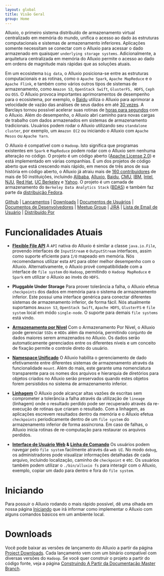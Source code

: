 ```yaml
---
layout: global
title: Visão Geral
group: Home
---
```


Alluxio, o primeiro sistema distribuído de armazenamento virtual centralizado em memória do mundo, 
unifica o acesso ao dado às estruturas computacionais e sistemas de armazenamento inferiores. 
Aplicações somente necessitam se conectar com o Alluxio para acessar o dado armazenado em quaisquer 
`underlying storage systems`. Adicionalmente, a arquitetura centralizada em memória do Alluxio 
permite o acesso ao dado em ordens de magnitude mais rápidas que as soluções atuais.

Em um ecosistema `big data`, o Alluxio posiciona-se entre as estruturas computacionais e as rotinas, 
como o `Apache Spark`, `Apache MapReduce` e o `Apache Flink`, e também como vários outros tipos de 
sistemas de armazenamento, como `Amazon S3`, `OpenStack Swift`, `GlusterFS, HDFS`, `Ceph` ou `OSS`. O Alluxio 
provoca importantes aprimoramentos de desempenho para o ecosistema, por exemplo, o 
[Baidu](https://www.baidu.com) utiliza o Alluxio para aprimorar a velocidade de vazão das análises 
de seus dados em até [30 vezes](http://www.alluxio.com/assets/uploads/2016/02/Baidu-Case-Study.pdf).
A Barclays tornou possível acelerar suas rotinas de 
[horas para segundos](https://dzone.com/articles/Accelerate-In-Memory-Processing-with-Spark-from-Hours-to-Seconds-With-Tachyon) 
com o Alluxio.
Além do desempenho, o Alluxio abri caminho para novas cargas de trabalho com dados armazenados em 
sistemas de armazenamento tradicionais. Usuários podem rodar o Alluxio utilizando seu 
`standalone cluster`, por exemplo, um `Amazon EC2` ou iniciando o Alluxio com `Apache Mesos` ou `Apache Yarn`.

O Alluxio é compatível com o `Hadoop`. Isto significa que programas existentes em `Spark` e `MapReduce` 
podem rodar com o Alluxio sem nenhuma alteração no código. O projeto é um código aberto 
([Apache License 2.0](https://github.com/alluxio/alluxio/blob/master/LICENSE)) e está implementado em 
várias companhias. É um dos projetos de código aberto que está crescendo mais rápido, em menos de três anos 
de sua história em código aberto, o Alluxio já atraiu mais de 
[160 contribuidores](https://github.com/alluxio/alluxio/graphs/contributors) de mais de 50 instituições, 
incluindo [Alibaba](http://www.alibaba.com), [Alluxio](http://www.alluxio.com/),
[Baidu](https://www.baidu.com), [CMU](https://www.cmu.edu/), [IBM](https://www.ibm.com),
[Intel](http://www.intel.com/), [NJU](http://www.nju.edu.cn/english/), [Red Hat](https://www.redhat.com/),
[UC Berkeley](https://amplab.cs.berkeley.edu/) e [Yahoo](https://www.yahoo.com/).
O projeto é um camada de armazenamento do `Berkeley Data Analytics Stack` 
([BDAS](https://amplab.cs.berkeley.edu/bdas/)) e também faz parte da 
[distribuição Fedora](https://fedoraproject.org/wiki/SIGs/bigdata/packaging).

[Github](https://github.com/alluxio/alluxio/) |
[Lançamentos](http://alluxio.org/releases/) |
[Downloads](http://alluxio.org/downloads/) |
[Documentos de Usuários](Getting-Started.html) |
[Documentos de Desenvolvedores](Contributing-to-Alluxio.html) |
[Meetup Group](https://www.meetup.com/Alluxio/) |
[JIRA](https://alluxio.atlassian.net/browse/ALLUXIO) |
[Lista de Email de Usuário](https://groups.google.com/forum/?fromgroups#!forum/alluxio-users) |
[Distribuído Por](Powered-By-Alluxio.html)

# Funcionalidades Atuais

* **[Flexible File API](File-System-API.html)** A `API` nativa do Alluxio é similar a classe 
``java.io.File``, provendo interfaces de `InputStream` e `OutputStream` interfaces, assim como 
suporte eficiente para `I/O` mapeado em memória. Nós recomendamos utilizar esta `API` para obter 
melhor desempenho com o Alluxio. Alternativamente, o Alluxio provê compatibilidade com a interface 
de `file system` do `Hadoop`, permitindo o `Hadoop MapReduce` e `Spark` em utilizar o Alluxio ao 
invés do `HDFS`.

* **Pluggable Under Storage** Para prover tolerância a falha, o Alluxio efetua `checkpoints`
dos dados em memória para o sistema de armazenamento inferior. Este possui uma interface genérica 
para conectar diferentes sistemas de armazenamento inferior, de forma fácil. Nós atualmente 
suportamos `Amazon S3`, `OpenStack Swift`, `Apache HDFS`, `GlusterFS` e `file system` local em módo 
`single-node`. O suporte para demais `file systems` está vindo.

* **[Armazenamento por Nível](Tiered-Storage-on-Alluxio.html)** Com o Armazenamento Por Nível, o 
Alluxio pode gerenciar `SSDs` e `HDDs` além da memória, permitindo conjunto de dados maiores serem 
armazenados no Alluxio. Os dados serão automaticamente gerenciados entre os diferentes níveis e 
um conceito de fixação permite o controle direto do usuário.

* **[Namespace Unificado](Unified-and-Transparent-Namespace.html)** O Alluxio habilita o 
gerenciamento de dado efetivamente entre diferentes sistemas de armazenamento através da 
funcionalidade `mount`. Além do mais, este garante uma nomenclatura transparente para os nomes dos 
arquivos e hierarquia de diretórios para objetos criados no Alluxio serão preservados quando 
estes objetos forem persistidos no sistema de armazenamento inferior.

* **[Linhagem](Lineage-API.html)** O Alluxio pode alcançar altas vazões de escritas sem comprometer 
a tolerância a falha através da utilização de `lineage` (linhagem) onde o resultado perdido 
pode ser recuperado através da re-execução de rotinas que criaram o resultado. Com a linhagem, 
as aplicações escrevem resultados dentro da memória e o Alluxio efetua `checkpoints` periodicamente 
dentro de um `file system` do armazenamento inferior de forma assíncrona. Em caso de falhas, o 
Alluxio inicia rotinas de re-computação para restaurar os arquivos perdidos.

* **[Interface de Usuário Web](Web-Interface.html) & [Linha de Comando](Command-Line-Interface.html)** 
Os usuários podem navegar pelo `file system` facilmente através da `web UI`. No modo `debug`, os 
administradores pode visualizar informações detalhadas de cada arquivo, incluindo localização, 
caminho de `checkpoint` e etc. Os usuários também podem utilizar o ``./bin/alluxio fs`` para 
interagir com o Alluxio, exemplo, copiar um dado para dentro e fora do `file system`.

# Iniciando

Para possuir o Alluxio rodando o mais rápido possível, dê uma olhada em nossa página 
[Iniciando](Getting-Started.html) que irá informar como implementar o Alluxio com alguns comandos 
básicos em um ambiente local.

# Downloads

Você pode baixar as versões de lançamento do Alluxio a partir da página 
[Project Downloads](http://alluxio.org/downloads). Cada lançamento vem com um binário compatível com 
diversas versões do `Hadoop`. Se você quer construir o projeto a partir do código fonte, veja a página 
[Construindo A Partir da Documentação Master Branch](Building-Alluxio-Master-Branch.html).
